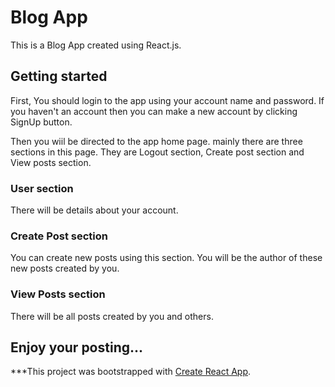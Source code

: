 # Blog App

This is a Blog App created using React.js. 

## Getting started

First, You should login to the app using your account name and password. If you haven't an account then you can make a new account by clicking SignUp button.

Then you wiil be directed to the app home page. mainly there are three sections in this page. They are Logout section, Create post section and View posts section.

### User section

There will be details about your account.

### Create Post section

You can create new posts using this section. You will be the author of these new posts created by you.

### View Posts section

There will be all posts created by you and others.

## **Enjoy your posting...**

***This project was bootstrapped with [Create React App](https://github.com/facebook/create-react-app).
